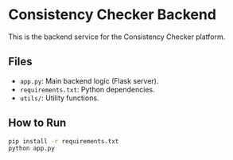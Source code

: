 # Consistency Checker Backend

This is the backend service for the Consistency Checker platform.

## Files
- `app.py`: Main backend logic (Flask server).
- `requirements.txt`: Python dependencies.
- `utils/`: Utility functions.

## How to Run
```bash
pip install -r requirements.txt
python app.py
